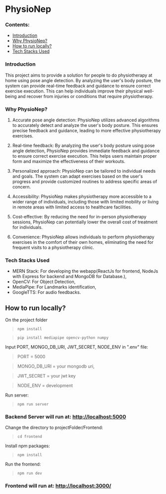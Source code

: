 # PhysioNep



### Contents:
- [Introduction](https://github.com/NibidaGhimire/PhysioNep?tab=readme-ov-file#introduction)
- [Why PhysioNep?](https://github.com/NibidaGhimire/PhysioNep?tab=readme-ov-file#why-physionep)
- [How to run locally?](https://github.com/NibidaGhimire/PhysioNep?tab=readme-ov-file#how-to-run-locally)
- [Tech Stacks Used](https://github.com/NibidaGhimire/PhysioNep?tab=readme-ov-file#tech-stacks-used)

### Introduction
This project aims to provide a solution for people to do physiotherapy at home using pose angle detection. By analyzing the user's body posture, the system can provide real-time feedback and guidance to ensure correct exercise execution. This can help individuals improve their physical well-being and recover from injuries or conditions that require physiotherapy.


### Why PhysioNep?

1. Accurate pose angle detection: PhysioNep utilizes advanced algorithms to accurately detect and analyze the user's body posture. This ensures precise feedback and guidance, leading to more effective physiotherapy exercises.

2. Real-time feedback: By analyzing the user's body posture using pose angle detection, PhysioNep provides immediate feedback and guidance to ensure correct exercise execution. This helps users maintain proper form and maximize the effectiveness of their workouts.

3. Personalized approach: PhysioNep can be tailored to individual needs and goals. The system can adapt exercises based on the user's progress and provide customized routines to address specific areas of concern.

4. Accessibility: PhysioNep makes physiotherapy more accessible to a wider range of individuals, including those with limited mobility or living in remote areas with limited access to healthcare facilities.

5. Cost-effective: By reducing the need for in-person physiotherapy sessions, PhysioNep can potentially lower the overall cost of treatment for individuals.

6. Convenience: PhysioNep allows individuals to perform physiotherapy exercises in the comfort of their own homes, eliminating the need for frequent visits to a physiotherapy clinic.



### Tech Stacks Used
- MERN Stack: For developing the webapp(ReactJs for frontend, NodeJs with Express for backend and MongoDB for Database.),
- OpenCV: For Object Detection,
- MediaPipe: For Landmarks identification,
- GoogleTTS: For audio feedbacks.




## How to run locally?

On the project folder

> ``` npm install ```

> ```pip install mediapipe opencv-python numpy```

Input PORT, MONGO_DB_URI, JWT_SECRET, NODE_ENV in ".env" file:
> PORT = 5000 

> MONGO_DB_URI =  your mongodb uri,

> JWT_SECRET = your jwt key

> NODE_ENV = development

Run server:
> ```npm run server```

### Backend Server will run at: [http://localhost:5000](http://localhost:5000/)

Change the directory to projectFolder/Frontend:
> ```cd frontend```

Install npm packages:
> ```npm install```

Run the frontend:
> ```npm run dev```


### Frontend will run at: [http://localhost:3000/](http://localhost:3000/)